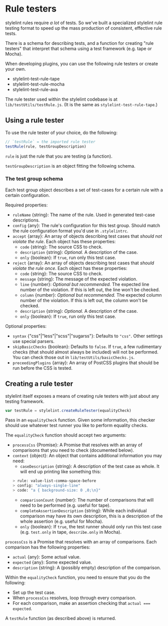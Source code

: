 # Rule testers

stylelint rules require *a lot* of tests. So we've built a specialized stylelint rule testing format to speed up the mass production of consistent, effective rule tests.

There is a schema for describing tests, and a function for creating "rule testers" that interpret that schema using a test framework (e.g. tape or Mocha).

When developing plugins, you can use the following rule testers or create your own.

-   stylelint-test-rule-tape
-   stylelint-test-rule-mocha
-   stylelint-test-rule-ava

The rule tester used within the stylelint codebase is at `lib/testUtils/testRule.js`. (It is the same as `stylelint-test-rule-tape`.)

## Using a rule tester

To use the rule tester of your choice, do the following:

```js
// `testRule` = the imported rule tester
testRule(rule, testGroupDescription)
```

`rule` is just the rule that you are testing (a function).

`testGroupDescription` is an object fitting the following schema.

### The test group schema

Each test group object describes a set of test-cases for a certain rule with a certain configuration.

Required properties:

-   `ruleName` {string}: The name of the rule. Used in generated test-case descriptions.
-   `config` {any}: The rule's configuration for this test group. Should match the rule configuration format you'd use in `.stylelintrc`.
-   `accept` {array}: An array of objects describing test cases that *should not violate the rule*. Each object has these properties:
    -   `code` {string}: The source CSS to check.
    -   `description` {string}: *Optional.* A description of the case.
    -   `only` {boolean}: If `true`, run only this test case.
-   `reject` {array}: An array of objects describing test cases that *should violate the rule once*. Each object has these properties:
    -   `code` {string}: The source CSS to check.
    -   `message` {string}: The message of the expected violation.
    -   `line` {number}: *Optional but recommended.* The expected line number of the violation. If this is left out, the line won't be checked.
    -   `column` {number}: *Optional but recommended.* The expected column number of the violation. If this is left out, the column won't be checked.
    -   `description` {string}: *Optional.* A description of the case.
    -   `only` {boolean}: If `true`, run only this test case.

Optional properties:

-   `syntax` {"css"|"less"|"scss"|"sugarss"}: Defaults to `"css"`. Other settings use special parsers.
-   `skipBasicChecks` {boolean}: Defaults to `false`. If `true`, a few rudimentary checks (that should almost always be included) will not be performed. You can check those out in `lib/testUtils/basicChecks.js`.
-   `preceedingPlugins` {array}: An array of PostCSS plugins that should be run before the CSS is tested.

## Creating a rule tester

stylelint itself exposes a means of creating rule testers with just about any testing framework.

```js
var testRule = stylelint.createRuleTester(equalityCheck)
```

Pass in an `equalityCheck` function. Given some information, this checker should use whatever test runner you like to perform equality checks.

The `equalityCheck` function should accept two arguments:

-   `processCss` {Promise}: A Promise that resolves with an array of comparisons that you need to check (documented below).
-   `context` {object}: An object that contains additional information you may need:
    -   `caseDescription` {string}: A description of the test case as  whole. It will end up printing like something this:
    ```bash
    > rule: value-list-comma-space-before
    > config: "always-single-line"
    > code: "a { background-size: 0 ,0;\n}"
    ```
    -   `comparisonCount` {number}: The number of comparisons that will need to be performed (e.g. useful for tape).
    -   `completeAssertionDescription` {string}: While each individual comparison may have its own description, this is a description of the whole assertion (e.g. useful for Mocha).
    -   `only` {boolean}: If `true`, the test runner should only run this test case (e.g. `test.only` in tape, `describe.only` in Mocha).

`processCss` is a Promise that resolves with an array of comparisons. Each comparison has the following properties:

-   `actual` {any}: Some actual value.
-   `expected` {any}: Some expected value.
-   `description` {string}: A (possibly empty) description of the comparison.

Within the `equalityCheck` function, you need to ensure that you do the following:

-   Set up the test case.
-   When `processCss` resolves, loop through every comparison.
-   For each comparison, make an assertion checking that `actual === expected`.

A `testRule` function (as described above) is returned.
